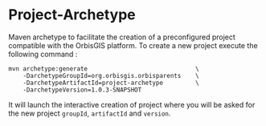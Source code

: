 # Project-Archetype

Maven archetype to facilitate the creation of a preconfigured project compatible with the OrbisGIS platform.
To create a new project execute the following command : 
``` shell script
mvn archetype:generate                              \
    -DarchetypeGroupId=org.orbisgis.orbisparents    \
    -DarchetypeArtifactId=project-archetype         \
    -DarchetypeVersion=1.0.3-SNAPSHOT
```
It will launch the interactive creation of project where you will be asked for the new project `groupId`, `artifactId` and `version`. 